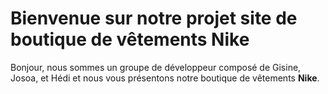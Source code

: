 # Bienvenue sur notre projet site de boutique de vêtements Nike

Bonjour, nous sommes un groupe de développeur composé de Gisine, Josoa, et Hédi et nous vous présentons notre boutique de vêtements **Nike**.
